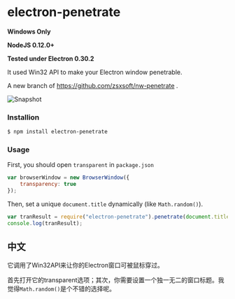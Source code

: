electron-penetrate
======

**Windows Only**

**NodeJS 0.12.0+**

**Tested under Electron 0.30.2**

It used Win32 API to make your Electron window penetrable. 

A new branch of https://github.com/zsxsoft/nw-penetrate .

![Snapshot](http://project.zsxsoft.com/electron-penetrate/snapshot.gif)

### Installion
```bash 
$ npm install electron-penetrate
```

### Usage
First, you should open ``transparent`` in ``package.json``
```javascript
var browserWindow = new BrowserWindow({
    transparency: true
});
```

Then, set a unique ``document.title`` dynamically (like ``Math.random()``). 
```javascript
var tranResult = require("electron-penetrate").penetrate(document.title);
console.log(tranResult);
```


## 中文

它调用了Win32API来让你的Electron窗口可被鼠标穿过。

首先打开它的transparent选项；其次，你需要设置一个独一无二的窗口标题。我觉得``Math.random()``是个不错的选择呢。